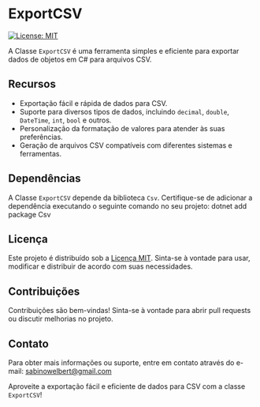 <h1>ExportCSV</h1>

<p><a href="https://opensource.org/licenses/MIT" target="_new"><img src="https://img.shields.io/badge/License-MIT-yellow.svg" alt="License: MIT"></a></p>

<p>A Classe <code>ExportCSV</code> é uma ferramenta simples e eficiente para exportar dados de objetos em C# para arquivos CSV.</p>

<h2>Recursos</h2>

<ul><li>Exportação fácil e rápida de dados para CSV.</li><li>Suporte para diversos tipos de dados, incluindo <code>decimal</code>, <code>double</code>, <code>DateTime</code>, <code>int</code>, <code>bool</code> e outros.</li><li>Personalização da formatação de valores para atender às suas preferências.</li><li>Geração de arquivos CSV compatíveis com diferentes sistemas e ferramentas.</li></ul>

<h2>Dependências</h2>

<p>A Classe <code>ExportCSV</code> depende da biblioteca <code>Csv</code>. Certifique-se de adicionar a dependência executando o seguinte comando no seu projeto: dotnet add package Csv</p>


<h2>Licença</h2>

<p>Este projeto é distribuído sob a <a href="LICENSE" target="_new">Licença MIT</a>. Sinta-se à vontade para usar, modificar e distribuir de acordo com suas necessidades.</p>

<h2>Contribuições</h2>

<p>Contribuições são bem-vindas! Sinta-se à vontade para abrir pull requests ou discutir melhorias no projeto.</p>

<h2>Contato</h2>

<p>Para obter mais informações ou suporte, entre em contato através do e-mail: <a href="mailto:sabinowelbert@gmail.com" target="_new">sabinowelbert@gmail.com</a></p>

<p>Aproveite a exportação fácil e eficiente de dados para CSV com a classe <code>ExportCSV</code>!</p>

